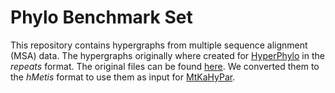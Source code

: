 # Phylo Benchmark Set

This repository contains hypergraphs from multiple sequence alignment (MSA) data.
The hypergraphs originally where created for [HyperPhylo](https://github.com/lukashuebner/HyperPhylo) in the _repeats_ format.
The original files can be found [here](https://github.com/lukashuebner/HyperPhylo/tree/master/datasets/extracted).
We converted them to the _hMetis_ format to use them as input for [MtKaHyPar](https://github.com/kahypar/mt-kahypar/tree/judicious_refinement).
